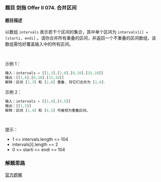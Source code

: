 ### 题目 剑指 Offer II 074. 合并区间
#### 题目描述
以数组 `intervals` 表示若干个区间的集合，其中单个区间为 `intervals[i] = [starti, endi]` 。请你合并所有重叠的区间，并返回一个不重叠的区间数组，该数组需恰好覆盖输入中的所有区间。

 

示例 1：

```js
输入：intervals = [[1,3],[2,6],[8,10],[15,18]]
输出：[[1,6],[8,10],[15,18]]
解释：区间 [1,3] 和 [2,6] 重叠, 将它们合并为 [1,6].
```
示例 2：

```js
输入：intervals = [[1,4],[4,5]]
输出：[[1,5]]
解释：区间 [1,4] 和 [4,5] 可被视为重叠区间。
```
 

提示：

- 1 <= intervals.length <= 104
- intervals[i].length == 2
- 0 <= starti <= endi <= 104


### 解题思路
[官方题解](https://leetcode.cn/problems/SsGoHC/solution/he-bing-qu-jian-by-leetcode-solution-ghjl/)